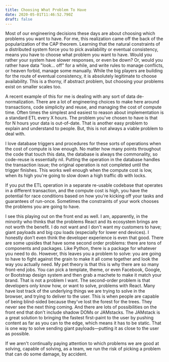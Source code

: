 ```yaml
---
title: Choosing What Problem To Have
date: 2020-05-01T11:46:52.790Z
draft: false
---
```

Most of our engineering decisions these days are about choosing which problems you want to have. For me, this realization came off the back of the popularization of the CAP theorem. Learning that the natural constraints of a distributed system force you to pick availability or eventual consistency, means you have to choose what problem you want to have. Would you rather your system have slower responses, or even be down? Or, would you rather have data "look... off" for a while, and write rules to manage conflicts, or heaven forbid, manage some manually. While the big players are building for the route of eventual consistency, it is absolutely legitimate to choose availability. This is a thorny, if abstract problem, but choosing your problems exist on smaller scales too.

A recent example of this for me is dealing with any sort of data de-normalization. There are a lot of engineering choices to make here around transactions, code simplicity and reuse, and managing the cost of compute time. Often times the simplest and easiest to reason about implementation is a standard ETL every X hours. The problem you've chosen to have is that for N hours your data is out-of-date. That is another easy problem to explain and understand to people. But, this is not always a viable problem to deal with.

I love database triggers and procedures for these sorts of operations when the cost of compute is low enough. No matter how many points throughout the code that touch this data, the database is always the commonality, so code-reuse is essentially nil. Putting the operation in the database handles the transaction issue; the original operation is not completed until the trigger finishes. This works well enough when the compute cost is low, when its high you're going to slow down a high traffic db with locks.

If you put the ETL operation in a separate re-usable codebase that operates in a different transaction, and the compute cost is high, you have the potential for race conditions based on how you're kicking off your tasks and guarantees of run-once. Sometimes the constraints of your work chooses the problems you are going to have.

I see this playing out on the front end as well. I am, apparently, in the minority who thinks that the problems React and its ecosystem brings are not worth the benefit. I do not want and I don't want my customers to have; giant payloads and big cpu loads (especially for lower end devices). I honestly don't even think the developer experience is even that good. There are some upsides that have some second order problems: there are tons of components and packages. Like Python, there is a package for whatever you need to do. However, this leaves you a problem to solve: you are going to have to fight against the grain to make it all come together and look the way you actually need. My pet theory is that this is why there are so many front-end jobs. You can pick a template, theme, or even Facebook, Google, or Bootstrap design system and then grab a machete to make it match your brand. That is not a problem I want. The second-order problem is that developers only know how, or want to solve, problems with React. Many have lost track of the underlying things we are trying to solve in the browser, and trying to deliver to the user. This is when people are capable of being blind-sided because they've lost the forest for the trees. They never see the next thing coming. And there are lots of possibilities on the front end that don't include shadow DOMs or JAMstacks. The JAMstack is a great solution to bringing the fastest first-paint to the user by pushing content as far as you can to the edge, which means it has to be static. That is one way to solve sending giant payloads—putting it as close to the user as possible.

If we aren't continually paying attention to which problems we are good at solving, capable of solving, as a team, we run the risk of picking a problem that can do some damage, by accident.